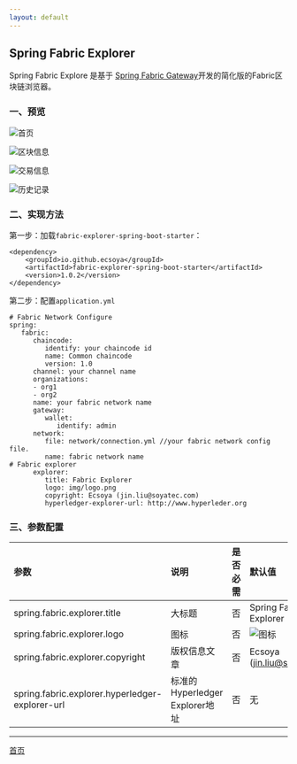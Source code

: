 ```yaml
---
layout: default
---
```


## Spring Fabric Explorer

Spring Fabric Explore 是基于 [Spring Fabric Gateway](https://ecsoya.github.io/fabric/pages/gateway.html)开发的简化版的Fabric区块链浏览器。

### 一、预览

![首页](https://ecsoya.github.io/fabric/img/explorer-1.png)

![区块信息](https://ecsoya.github.io/fabric/img/explorer-2.png)

![交易信息](https://ecsoya.github.io/fabric/img/explorer-3.png)

![历史记录](https://ecsoya.github.io/fabric/img/explorer-4.png)

### 二、实现方法

第一步：加载`fabric-explorer-spring-boot-starter`：

```
<dependency>
	<groupId>io.github.ecsoya</groupId>
	<artifactId>fabric-explorer-spring-boot-starter</artifactId>
	<version>1.0.2</version>
</dependency>
```

第二步：配置`application.yml`

```
# Fabric Network Configure      
spring:         
   fabric:
      chaincode: 
         identify: your chaincode id
         name: Common chaincode
         version: 1.0
      channel: your channel name
      organizations:
      - org1
      - org2
      name: your fabric network name
      gateway:
         wallet:
            identify: admin
      network:
         file: network/connection.yml //your fabric network config file.
         name: fabric network name
# Fabric explorer
      explorer: 
         title: Fabric Explorer
         logo: img/logo.png
         copyright: Ecsoya (jin.liu@soyatec.com)
         hyperledger-explorer-url: http://www.hyperleder.org
```

### 三、参数配置

| 参数          | 说明               | 是否必需 | 默认值 |
|:-------------|:-------------------|:------|:--------|
|spring.fabric.explorer.title|大标题|否|Spring Fabric Explorer|
|spring.fabric.explorer.logo|图标|否|![图标](https://ecsoya.github.io/fabric/img/camel.png)|
|spring.fabric.explorer.copyright|版权信息文章|否|Ecsoya (jin.liu@soyatec.com)|
|spring.fabric.explorer.hyperledger-explorer-url|标准的Hyperledger Explorer地址|否|无|

* * * 

[首页](http://ecsoya.github.io/fabric)
